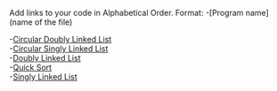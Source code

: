 Add links to your code in Alphabetical Order.
Format:
-[Program name](name of the file)

-[Circular Doubly Linked List](CircularDList.java)  
-[Circular Singly Linked List](CircularSList.java)      
-[Doubly Linked List](DList.java)  
-[Quick Sort](quick_sort.java)     
-[Singly Linked List](SList.java)  
